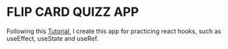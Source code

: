 # FLIP CARD QUIZZ APP

Following this [Tutorial](https://www.youtube.com/watch?v=hEtZ040fsD8), I create this app for practicing react hooks, such as useEffect, useState and useRef.

